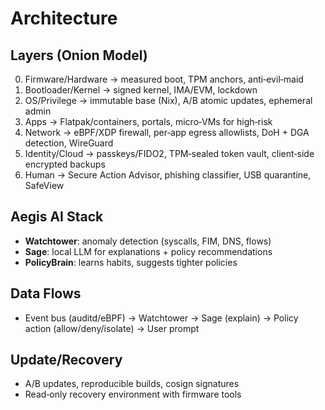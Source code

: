 # Architecture

## Layers (Onion Model)
0. Firmware/Hardware → measured boot, TPM anchors, anti‑evil‑maid
1. Bootloader/Kernel → signed kernel, IMA/EVM, lockdown
2. OS/Privilege → immutable base (Nix), A/B atomic updates, ephemeral admin
3. Apps → Flatpak/containers, portals, micro‑VMs for high‑risk
4. Network → eBPF/XDP firewall, per‑app egress allowlists, DoH + DGA detection, WireGuard
5. Identity/Cloud → passkeys/FIDO2, TPM‑sealed token vault, client‑side encrypted backups
6. Human → Secure Action Advisor, phishing classifier, USB quarantine, SafeView

## Aegis AI Stack
- **Watchtower**: anomaly detection (syscalls, FIM, DNS, flows)
- **Sage**: local LLM for explanations + policy recommendations
- **PolicyBrain**: learns habits, suggests tighter policies

## Data Flows
- Event bus (auditd/eBPF) → Watchtower → Sage (explain) → Policy action (allow/deny/isolate) → User prompt

## Update/Recovery
- A/B updates, reproducible builds, cosign signatures
- Read‑only recovery environment with firmware tools
